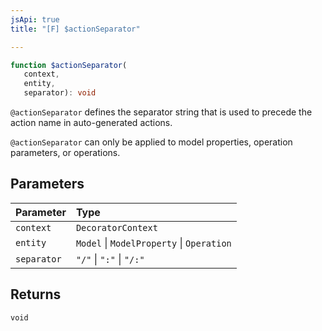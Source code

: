 ```yaml
---
jsApi: true
title: "[F] $actionSeparator"

---
```

```ts
function $actionSeparator(
   context, 
   entity, 
   separator): void
```

`@actionSeparator` defines the separator string that is used to precede the action name
 in auto-generated actions.

`@actionSeparator` can only be applied to model properties, operation parameters, or operations.

## Parameters

| Parameter | Type |
| :------ | :------ |
| `context` | `DecoratorContext` |
| `entity` | `Model` \| `ModelProperty` \| `Operation` |
| `separator` | `"/"` \| `":"` \| `"/:"` |

## Returns

`void`
